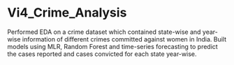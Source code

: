 # Vi4_Crime_Analysis
Performed EDA on a crime dataset which contained state-wise and year-wise information of different crimes 
committed against women in India. Built models using MLR, Random Forest and time-series forecasting to 
predict the cases reported and cases convicted for each state year-wise.

